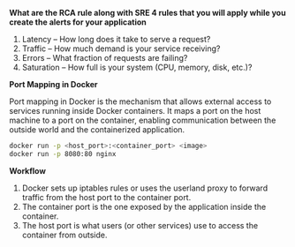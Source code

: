 **What are the RCA rule along with SRE 4 rules that you will apply while you create the alerts for your application**
1. Latency – How long does it take to serve a request?
2. Traffic – How much demand is your service receiving?
3. Errors – What fraction of requests are failing?
4. Saturation – How full is your system (CPU, memory, disk, etc.)?

**Port Mapping in Docker**

Port mapping in Docker is the mechanism that allows external access to services running inside Docker containers. It maps a port on the host machine to a port on the container, enabling communication between the outside world and the containerized application.

```bash
docker run -p <host_port>:<container_port> <image>
docker run -p 8080:80 nginx
```

**Workflow**

1. Docker sets up iptables rules or uses the userland proxy to forward traffic from the host port to the container port.
2. The container port is the one exposed by the application inside the container.
3. The host port is what users (or other services) use to access the container from outside.






   
